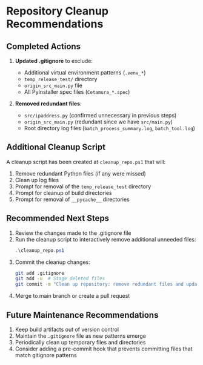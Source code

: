 # Repository Cleanup Recommendations

## Completed Actions

1. **Updated .gitignore** to exclude:
   - Additional virtual environment patterns (`.venv_*`)
   - `temp_release_test/` directory
   - `origin_src_main.py` file
   - All PyInstaller spec files (`Cetamura_*.spec`)

2. **Removed redundant files**:
   - `src/ipaddress.py` (confirmed unnecessary in previous steps)
   - `origin_src_main.py` (redundant since we have `src/main.py`)
   - Root directory log files (`batch_process_summary.log`, `batch_tool.log`)

## Additional Cleanup Script

A cleanup script has been created at `cleanup_repo.ps1` that will:

1. Remove redundant Python files (if any were missed)
2. Clean up log files
3. Prompt for removal of the `temp_release_test` directory
4. Prompt for cleanup of build directories
5. Prompt for removal of `__pycache__` directories

## Recommended Next Steps

1. Review the changes made to the .gitignore file
2. Run the cleanup script to interactively remove additional unneeded files:
   ```powershell
   .\cleanup_repo.ps1
   ```
3. Commit the cleanup changes:
   ```bash
   git add .gitignore
   git add -u  # Stage deleted files
   git commit -m "Clean up repository: remove redundant files and update .gitignore"
   ```
4. Merge to main branch or create a pull request

## Future Maintenance Recommendations

1. Keep build artifacts out of version control
2. Maintain the `.gitignore` file as new patterns emerge
3. Periodically clean up temporary files and directories
4. Consider adding a pre-commit hook that prevents committing files that match gitignore patterns

